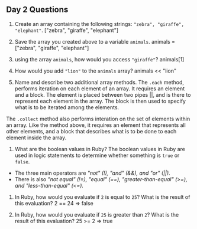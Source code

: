 ## Day 2 Questions

1. Create an array containing the following strings: `"zebra", "giraffe", "elephant"`.
["zebra", "giraffe", "elephant"]

1. Save the array you created above to a variable `animals`.
animals = ["zebra", "giraffe", "elephant"]

1. using the array `animals`, how would you access `"giraffe"`?
animals[1]

1. How would you add `"lion"` to the `animals` array?
animals << "lion"

1. Name and describe two additional array methods.
The `.each` method, performs iteration on each element of an array. It requires an element and a block. The element is placed between two pipes ||, and is there to represent each element in the array. The block is then used to specify what is to be iterated among the elements.

The `.collect` method also performs interation on the set of elements within an array. Like the method above, it requires an element that represents all other elements, and a block that describes what is to be done to each element inside the array.

1. What are the boolean values in Ruby?
The boolean values in Ruby are used in logic statements to determine whether something is `true` or `false`.
- The three main operators are *"not" (!), "and" (&&), and "or" (||)*.
- There is also *"not equal" (!=), "equal" (==), "greater-than-equal" (>=), and "less-than-equal" (<=).*

1. In Ruby, how would you evaluate if `2` is equal to `25`? What is the result of this evaluation?
2 == 24
=> false

1. In Ruby, how would you evaluate if `25` is greater than `2`? What is the result of this evaluation?
25 >= 2
=> true
